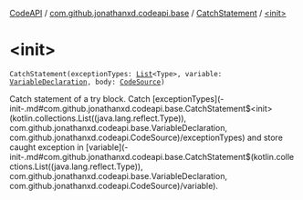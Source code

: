 [CodeAPI](../../index.md) / [com.github.jonathanxd.codeapi.base](../index.md) / [CatchStatement](index.md) / [&lt;init&gt;](.)

# &lt;init&gt;

`CatchStatement(exceptionTypes: `[`List`](https://kotlinlang.org/api/latest/jvm/stdlib/kotlin.collections/-list/index.html)`<Type>, variable: `[`VariableDeclaration`](../-variable-declaration/index.md)`, body: `[`CodeSource`](../../com.github.jonathanxd.codeapi/-code-source/index.md)`)`

Catch statement of a try block. Catch [exceptionTypes](-init-.md#com.github.jonathanxd.codeapi.base.CatchStatement$<init>(kotlin.collections.List((java.lang.reflect.Type)), com.github.jonathanxd.codeapi.base.VariableDeclaration, com.github.jonathanxd.codeapi.CodeSource)/exceptionTypes) and store caught exception in [variable](-init-.md#com.github.jonathanxd.codeapi.base.CatchStatement$<init>(kotlin.collections.List((java.lang.reflect.Type)), com.github.jonathanxd.codeapi.base.VariableDeclaration, com.github.jonathanxd.codeapi.CodeSource)/variable).


